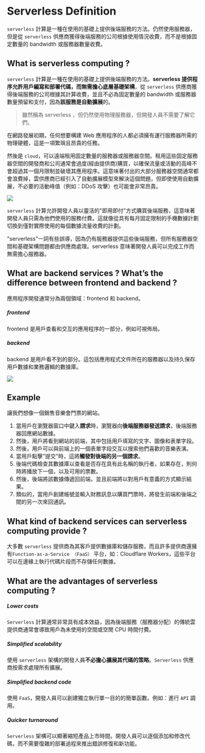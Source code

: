 # Serverless Definition
`serverless` 計算是一種在使用的基礎上提供後端服務的方法。仍然使用服務器，但是從 `serverless` 供應商獲得後端服務的公司根據使用情況收費，而不是根據固定數量的 bandwidth 或服務器數量收費。

## What is serverless computing ?
`serverless` 計算是一種在使用的基礎上提供後端服務的方法。**serverless 提供程序允許用戶編寫和部署代碼，而無需擔心底層基礎架構**，從 `serverless` 供應商獲得後端服務的公司根據其計算收費，並且不必為固定數量的 bandwidth 或服務器數量預留和支付，因為**該服務是自動擴展**的。

>雖然稱為 serverless ，但仍然使用物理服務器，但開發人員不需要了解它們。

在網路發展初期，任何想要構建 Web 應用程序的人都必須擁有運行服務器所需的物理硬體，這是一項繁瑣且昂貴的任務。

然後是 `cloud`，可以遠端租用固定數量的服務器或服務器空間。租用這些固定服務器空間的開發商和公司通常會過度(經由提供商)購買，以確保流量或活動的高峰不會超過其一個月限制並破壞其應用程序。這意味著付出的大部分服務器空間通常都會浪費掉，雲供應商已經引入了自動擴展模型來解決這個問題，但即使使用自動擴展，不必要的活動峰值（例如：DDoS 攻擊）也可能會非常昂貴。

![](https://www.cloudflare.com/img/learning/serverless/what-is-serverless/benefits-of-serverless.svg)

`serverless` 計算允許開發人員以靈活的"即用即付"方式購買後端服務，這意味著開發人員只需為他們使用的服務付費。這就像從具有每月固定限制的手機數據計劃切換到僅對實際使用的每個數據流量收費的計劃。

"serverless"一詞有些誤導，因為仍有服務器提供這些後端服務，但所有服務器空間和基礎架構問題都由供應商處理。serverless 意味著開發人員可以完成工作而無需擔心服務器。

## What are backend services ? What’s the difference between frontend and backend ?

應用程序開發通常分為兩個領域：frontend 和 backend。
##### frontend
frontend 是用戶查看和交互的應用程序的一部分，例如可視佈局。 
##### backend
backend 是用戶看不到的部分。這包括應用程式文件所在的服務器以及持久保存用戶數據和業務邏輯的數據庫。

![](https://www.cloudflare.com/img/learning/serverless/what-is-serverless/frontend-vs-backend.svg)

## Example
讓我們想像一個銷售音樂會門票的網站。
1. 當用戶在瀏覽器窗口中鍵入**請求**時，瀏覽器向**後端服務器發送請求**，後端服務器回應網站數據。
2. 然後，用戶將看到網站的前端，其中包括用戶填寫的文字、圖像和表單字段。
3. 然後，用戶可以與前端上的一個表單字段交互以搜索他們喜歡的音樂表演。
4. 當用戶點擊"提交"時，這將**觸發對後端的另一個請求**。
5. 後端代碼檢查其數據庫以查看是否存在具有此名稱的執行者，如果存在，則何時將播放下一個，以及可用的票數。
6. 然後，後端將該數據傳遞回前端，並且前端將以對用戶有意義的方式顯示結果。
7. 類似的，當用戶創建帳號並輸入財務訊息以購買門票時，將發生前端和後端之間的另一次來回通訊。

## What kind of backend services can serverless computing provide ?

大多數 `serverless` 提供商為其客戶提供數據庫和儲存服務，而且許多提供商還擁有`Function-as-a-Service （FaaS）` 平台，如：Cloudflare Workers，這些平台可以在邊緣上執行代碼片段而不存儲任何數據。

## What are the advantages of serverless computing ?
##### Lower costs 
`Serverless` 計算通常非常具有成本效益，因為後端服務（服務器分配）的傳統雲提供商通常會導致用戶為未使用的空間或空閒 CPU 時間付費。
##### Simplified scalability
使用 `serverless` 架構的開發人員**不必擔心擴展其代碼的策略**。`Serverless` 供應商按需求處理所有擴展。
##### Simplified backend code
使用 `FaaS`，開發人員可以創建獨立執行單一目的的簡單函數。例如：進行 `API` 調用。
##### Quicker turnaround
`Serverless` 架構可以顯著縮短產品上市時間。開發人員可以逐個添加和修改代碼，而不需要復雜的部署過程來推出錯誤修復和新功能。
